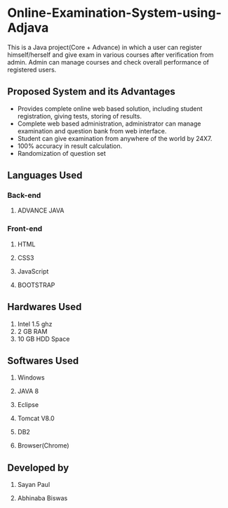 # Online-Examination-System-using-Adjava
This is a Java project(Core + Advance) in which a user can register himself/herself and give exam in various courses after verification from admin. Admin can manage courses and check overall performance of registered users.

## Proposed System and its Advantages

* Provides complete online web based solution, including student registration, giving tests, storing of results.
* Complete web based administration, administrator can manage examination and question bank from web interface.
* Student can give examination from anywhere of the world by 24X7.
* 100% accuracy in result calculation.
* Randomization of question set

## Languages Used

### Back-end

1. ADVANCE JAVA

### Front-end
1. HTML

2. CSS3

3. JavaScript

4. BOOTSTRAP

## Hardwares Used
1. Intel 1.5 ghz
2. 2 GB RAM
3. 10 GB HDD Space

## Softwares Used
1. Windows

2. JAVA 8

3. Eclipse

4. Tomcat V8.0

5. DB2

6. Browser(Chrome)

## Developed by

1. Sayan Paul

2. Abhinaba Biswas
